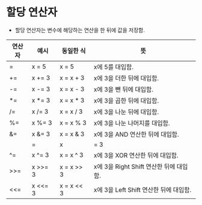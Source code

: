 # 할당 연산자

- 할당 연산자는 변수에 해당하는 연산을 한 뒤에 값을 저장함.
  
| 연산자 | 예시 | 동일한 식 | 뜻 |
| --- | --- | --- | --- |
| = | x = 5 | x = 5 | x에 5를 대입함. |
| += | x += 3 | x = x + 3 | x에 3을 더한 뒤에 대입함. |
| -= | x -= 3 | x = x - 3 | x에 3을 뺀 뒤에 대입함. |
| *= | x *= 3 | x = x * 3 | x에 3을 곱한 뒤에 대입함. |
| /= | x /= 3 | x = x / 3 | x에 3을 나눈 뒤에 대입함. |
| %= | x %= 3 | x = x % 3 | x에 3을 나눈 나머지를 대입함. |
| &= | x &= 3 | x = x & 3 | x에 3을 AND 연산한 뒤에 대입함. |
| |= | x |= 3 | x = x | 3 | x에 3을 OR 연산한 뒤에 대입함. |
| ^= | x ^= 3 | x = x ^ 3 | x에 3을 XOR 연산한 뒤에 대입함. |
| >>= | x >>= 3 | x = x >> 3 | x에 3을 Right Shift 연산한 뒤에 대입함. |
| <<= | x <<= 3 | x = x << 3 | x에 3을 Left Shift 연산한 뒤에 대입함. |
